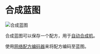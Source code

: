 # 合成蓝图

![合成蓝图](https://gzassets.cn/minecraft/plugin/slimefun/wiki/addons/images/networks/crafting-blueprint.png ':size=25%')

合成蓝图可以保存一个配方，用于[自动合成机](./Network-Autocrafter)。

使用[网络配方编码器](./Network-Encoder)来将配方编码至蓝图。
